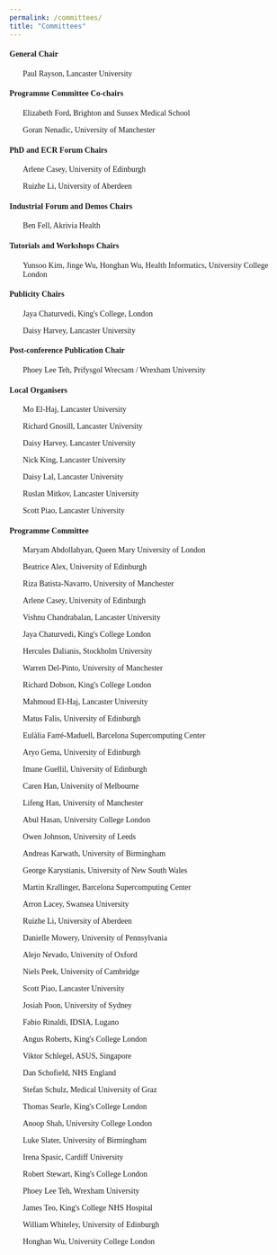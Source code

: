 ```yaml
---
permalink: /committees/
title: "Committees"
---
```


<html>
 <meta name="viewport" content="width=device-width, initial-scale=1"> 
<head>
<style>
body {
    font-family: 'Akaya Telivigala';
} 
h1, h2, h3, h4, h5, h6 {
  font-family: 'Akaya Telivigala';
}
</style>
</head>
<body>

<h4>General Chair</h4> 
<ul>
<p>Paul Rayson, Lancaster University</p>
</ul>

<h4>Programme Committee Co-chairs</h4>
<ul>
<p>Elizabeth Ford, Brighton and Sussex Medical School</p>
<p>Goran Nenadic, University of Manchester</p>
</ul>

<h4>PhD and ECR Forum Chairs</h4>
<ul>
<p>Arlene Casey, University of Edinburgh</p>
<p>Ruizhe Li, University of Aberdeen</p>
</ul>
    
<h4>Industrial Forum and Demos Chairs</h4>
<ul>
<p>Ben Fell, Akrivia Health</p>
</ul>

<h4>Tutorials and Workshops Chairs</h4>   
<ul>
<p>Yunsoo Kim, Jinge Wu, Honghan Wu, Health Informatics, University College London</p>
</ul>

<h4>Publicity Chairs</h4>
<ul>
<p>Jaya Chaturvedi, King's College, London</p>
<p>Daisy Harvey, Lancaster University</p>
</ul>

<h4>Post-conference Publication Chair</h4>
<ul>
<p>Phoey Lee Teh, Prifysgol Wrecsam / Wrexham University</p>
</ul>

<h4>Local Organisers</h4>
<ul>
<p>Mo El-Haj, Lancaster University</p>
      	<p>Richard Gnosill, Lancaster University</p>
      	<p>Daisy Harvey, Lancaster University</p>
      	<p>Nick King, Lancaster University</p>
      <p>Daisy Lal, Lancaster University</p>
      <p>Ruslan Mitkov, Lancaster University</p>
      <p>Scott Piao, Lancaster University</p>
</ul>

<h4>Programme Committee</h4>
<ul>
<p> Maryam Abdollahyan, Queen Mary University of London </p>
<p> Beatrice Alex, University of Edinburgh </p>
<p> Riza Batista-Navarro, University of Manchester </p> 
<p> Arlene Casey, University of Edinburgh </p>
<p> Vishnu Chandrabalan, Lancaster University </p>
<p> Jaya Chaturvedi, King's College London </p>
<p> Hercules Dalianis, Stockholm University </p>
<p> Warren Del-Pinto, University of Manchester </p>
<p> Richard Dobson, King's College London </p>
<p> Mahmoud El-Haj, Lancaster University </p>
<p> Matus Falis, University of Edinburgh </p>
<p> Eulàlia Farré-Maduell, Barcelona Supercomputing Center </p>
<p> Aryo Gema, University of Edinburgh </p>
<p> Imane Guellil, University of Edinburgh </p>
<p> Caren Han, University of Melbourne </p>
<p> Lifeng Han, University of Manchester </p>
<p> Abul Hasan, University College London </p>
<p> Owen Johnson, University of Leeds </p>
<p> Andreas Karwath, University of Birmingham </p>
<p> George Karystianis, University of New South Wales </p>
<p> Martin Krallinger, Barcelona Supercomputing Center </p>
<p> Arron Lacey, Swansea University </p>
<p> Ruizhe Li, University of Aberdeen </p>
<p> Danielle Mowery, University of Pennsylvania </p>
<p> Alejo Nevado, University of Oxford </p>
<p> Niels Peek, University of Cambridge </p>
<p> Scott Piao, Lancaster University </p>
<p> Josiah Poon, University of Sydney </p>
<p> Fabio Rinaldi, IDSIA, Lugano </p>
<p> Angus Roberts, King's College London </p>
<p> Viktor Schlegel, ASUS, Singapore </p>
<p> Dan Schofield, NHS England </p>
<p> Stefan Schulz, Medical University of Graz </p>
<p> Thomas Searle, King's College London </p>
<p> Anoop Shah, University College London </p>
<p> Luke Slater, University of Birmingham </p>
<p> Irena Spasic, Cardiff University </p>
<p> Robert Stewart, King's College London </p>
<p> Phoey Lee Teh, Wrexham University </p>
<p> James Teo, King's College NHS Hospital </p>
<p> William Whiteley, University of Edinburgh </p>
<p> Honghan Wu, University College London </p>
<p></p>
</ul>

</body>
</html> 

